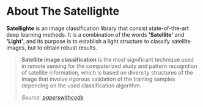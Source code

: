# About The Satellighte

**Satellighte** is an image classification library  that consist state-of-the-art deep learning methods. It is a combination of the words **'Satellite'** and **'Light'**, and its purpose is to establish a light structure to classify satellite images, but to obtain robust results.

> **Satellite image classification** is the most significant technique used in remote sensing for the computerized study and pattern recognition of satellite information, which is based on diversity structures of the image that involve rigorous validation of the training samples depending on the used classification algorithm.
>
> _Source: [paperswithcode](https://paperswithcode.com/task/satellite-image-classification)_